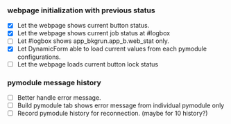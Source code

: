 ### webpage initialization with previous status
* [x] Let the webpage shows current button status.
* [x] Let the webpage shows current job status at #logbox
* [ ] Let #logbox shows app_bkgrun.app_b.web_stat only.
* [x] Let DynamicForm able to load current values from each pymodule configurations.
* [ ] Let the webpage loads current button lock status
### pymodule message history
* [ ] Better handle error message.
* [ ] Build pymodule tab shows error message from individual pymodule only
* [ ] Record pymodule history for reconnection. (maybe for 10 history?)
